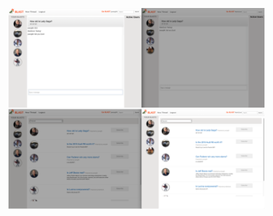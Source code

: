 ![preview](https://github.com/jawang94/BLAST/blob/master/img/Screen%20Shot%202018-12-21%20at%2011.22.48%20PM.png)
![preview](https://github.com/jawang94/BLAST/blob/master/img/Screen%20Shot%202018-12-21%20at%2011.23.24%20PM.png)
